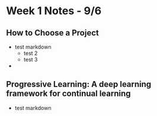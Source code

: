 # Week 1 Notes - 9/6

## How to Choose a Project
- test markdown
  - test 2
  - test 3
- 

## Progressive Learning: A deep learning framework for continual learning
- test markdown
